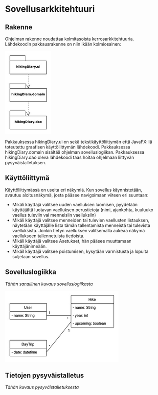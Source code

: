 # Sovellusarkkitehtuuri

## Rakenne
Ohjelman rakenne noudattaa kolmitasoista kerrosarkkitehtuuria. Lähdekoodin pakkausrakenne on niin ikään kolmiosainen:

![Image of package structure (sketch)](../dokumentointi/vaelluspaivakirja_pakkauskaavio_1.jpg)

Pakkauksessa hikingDiary.ui on sekä tekstikäyttöliittymän että JavaFX:llä toteutettu graafisen käyttöliittymän lähdekoodi. Pakkauksessa hikingDiary.domain sisältää ohjelman sovelluslogiikan. Pakkauksessa hikingDiary.dao oleva lähdekoodi taas hoitaa ohjelmaan liittyvän pysyväistalletuksen.

## Käyttöliittymä
Käyttöliittymässä on useita eri näkymiä. Kun sovellus käynnistetään, avautuu aloitusnäkymä, josta pääsee navigoimaan viiteen eri suuntaan:

* Mikäli käyttäjä valitsee uuden vaelluksen luomisen, pyydetään käyttäjältä luotavan vaelluksen perustietoja (nimi, ajankohta, kuuluuko vaellus tuleviin vai menneisiin vaelluksiin)
* Mikäli käyttäjä valitsee menneiden tai tulevien vaellusten listauksen, näytetään käyttäjälle lista tämän tallentamista menneistä tai tulevista vaelluksista. Jonkin tietyn vaelluksen valitsemalla aukeaa näkymä vaellukseen tallennetuista tiedoista. 
* Mikäli käyttäjä valitsee Asetukset, hän pääsee muuttamaan käyttäjänimeään.
* Mikäil käyttäjä valitsee poistumisen, kysytään varmistusta ja lopulta suljetaan sovellus.

## Sovelluslogiikka

_Tähän sanallinen kuvaus sovelluslogiikasta_

![Imgae of class structure (sketch)](../dokumentointi/vaelluspaivakirja_luokkakaavio_1.jpg)

## Tietojen pysyväistalletus

_Tähän kuvaus pysyväistalletuksesta_
